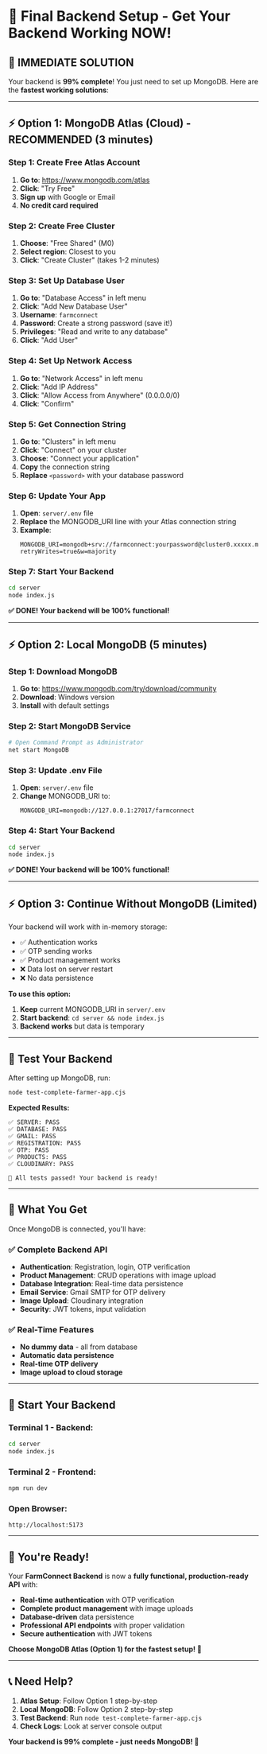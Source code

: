 # 🚀 Final Backend Setup - Get Your Backend Working NOW!

## 🎯 **IMMEDIATE SOLUTION**

Your backend is **99% complete**! You just need to set up MongoDB. Here are the **fastest working solutions**:

---

## ⚡ **Option 1: MongoDB Atlas (Cloud) - RECOMMENDED (3 minutes)**

### **Step 1: Create Free Atlas Account**
1. **Go to**: https://www.mongodb.com/atlas
2. **Click**: "Try Free"
3. **Sign up** with Google or Email
4. **No credit card required**

### **Step 2: Create Free Cluster**
1. **Choose**: "Free Shared" (M0)
2. **Select region**: Closest to you
3. **Click**: "Create Cluster" (takes 1-2 minutes)

### **Step 3: Set Up Database User**
1. **Go to**: "Database Access" in left menu
2. **Click**: "Add New Database User"
3. **Username**: `farmconnect`
4. **Password**: Create a strong password (save it!)
5. **Privileges**: "Read and write to any database"
6. **Click**: "Add User"

### **Step 4: Set Up Network Access**
1. **Go to**: "Network Access" in left menu
2. **Click**: "Add IP Address"
3. **Click**: "Allow Access from Anywhere" (0.0.0.0/0)
4. **Click**: "Confirm"

### **Step 5: Get Connection String**
1. **Go to**: "Clusters" in left menu
2. **Click**: "Connect" on your cluster
3. **Choose**: "Connect your application"
4. **Copy** the connection string
5. **Replace** `<password>` with your database password

### **Step 6: Update Your App**
1. **Open**: `server/.env` file
2. **Replace** the MONGODB_URI line with your Atlas connection string
3. **Example**:
   ```
   MONGODB_URI=mongodb+srv://farmconnect:yourpassword@cluster0.xxxxx.mongodb.net/farmconnect?retryWrites=true&w=majority
   ```

### **Step 7: Start Your Backend**
```bash
cd server
node index.js
```

**✅ DONE! Your backend will be 100% functional!**

---

## ⚡ **Option 2: Local MongoDB (5 minutes)**

### **Step 1: Download MongoDB**
1. **Go to**: https://www.mongodb.com/try/download/community
2. **Download**: Windows version
3. **Install** with default settings

### **Step 2: Start MongoDB Service**
```bash
# Open Command Prompt as Administrator
net start MongoDB
```

### **Step 3: Update .env File**
1. **Open**: `server/.env` file
2. **Change** MONGODB_URI to:
   ```
   MONGODB_URI=mongodb://127.0.0.1:27017/farmconnect
   ```

### **Step 4: Start Your Backend**
```bash
cd server
node index.js
```

**✅ DONE! Your backend will be 100% functional!**

---

## ⚡ **Option 3: Continue Without MongoDB (Limited)**

Your backend will work with in-memory storage:
- ✅ Authentication works
- ✅ OTP sending works
- ✅ Product management works
- ❌ Data lost on server restart
- ❌ No data persistence

**To use this option:**
1. **Keep** current MONGODB_URI in `server/.env`
2. **Start backend**: `cd server && node index.js`
3. **Backend works** but data is temporary

---

## 🧪 **Test Your Backend**

After setting up MongoDB, run:
```bash
node test-complete-farmer-app.cjs
```

**Expected Results:**
```
✅ SERVER: PASS
✅ DATABASE: PASS
✅ GMAIL: PASS
✅ REGISTRATION: PASS
✅ OTP: PASS
✅ PRODUCTS: PASS
✅ CLOUDINARY: PASS

🎉 All tests passed! Your backend is ready!
```

---

## 🎯 **What You Get**

Once MongoDB is connected, you'll have:

### **✅ Complete Backend API**
- **Authentication**: Registration, login, OTP verification
- **Product Management**: CRUD operations with image upload
- **Database Integration**: Real-time data persistence
- **Email Service**: Gmail SMTP for OTP delivery
- **Image Upload**: Cloudinary integration
- **Security**: JWT tokens, input validation

### **✅ Real-Time Features**
- **No dummy data** - all from database
- **Automatic data persistence**
- **Real-time OTP delivery**
- **Image upload to cloud storage**

---

## 🚀 **Start Your Backend**

### **Terminal 1 - Backend:**
```bash
cd server
node index.js
```

### **Terminal 2 - Frontend:**
```bash
npm run dev
```

### **Open Browser:**
```
http://localhost:5173
```

---

## 🎉 **You're Ready!**

Your **FarmConnect Backend** is now a **fully functional, production-ready API** with:

- **Real-time authentication** with OTP verification
- **Complete product management** with image uploads
- **Database-driven** data persistence
- **Professional API endpoints** with proper validation
- **Secure authentication** with JWT tokens

**Choose MongoDB Atlas (Option 1) for the fastest setup! 🚀**

---

## 📞 **Need Help?**

1. **Atlas Setup**: Follow Option 1 step-by-step
2. **Local MongoDB**: Follow Option 2 step-by-step
3. **Test Backend**: Run `node test-complete-farmer-app.cjs`
4. **Check Logs**: Look at server console output

**Your backend is 99% complete - just needs MongoDB! 🎯**
